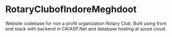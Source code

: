 # RotaryClubofIndoreMeghdoot 

Website codebase for non a profit organization Rotary Club.
Built using front end stack with backend in C#/ASP.Net and database hosting at azure cloud.
